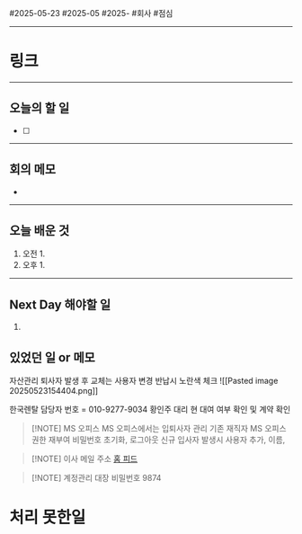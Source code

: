 #2025-05-23 #2025-05 #2025- 
#회사 #점심 

------
# 링크 


---
## 오늘의 할 일
- [ ] 
---
## 회의 메모
- 
---
## 오늘 배운 것
1. 오전
    1. 
2. 오후
    1. 
---
## Next Day 해야할 일
1. 


## 있었던 일 or 메모

자산관리 퇴사자 발생 후 교체는 사용자 변경
반납시 노란색 체크
![[Pasted image 20250523154404.png]]

한국렌탈 담당자 번호 = 010-9277-9034 황인주 대리 
현 대여 여부 확인 및 계약 확인 



> [!NOTE] MS 오피스
> MS 오피스에서는 입퇴사자 관리
> 기존 재직자 MS 오피스 권한 재부여 
> 비밀번호 초기화, 로그아웃
> 신규 입사자 발생시 사용자 추가, 이름,



> [!NOTE] 이사
> 메일 주소 [홈 피드](https://flex.team/home?workflow-action=view&workflow-task-key=2da8c664b382472eab9d4fa06196980e)



> [!NOTE] 계정관리 대장
> 비밀번호 9874

# 처리 못한일